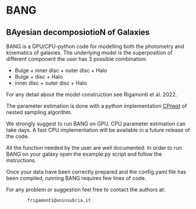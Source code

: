 # BANG 
## BAyesian decomposiotioN of Galaxies

BANG is a GPU/CPU-python code for modelling both the photometry and kinematics of galaxies.
The underlying model is the superposition of different component the user has 3 possible 
combination:

* Bulge + inner disc + outer disc + Halo
* Bulge +  disc  + Halo
* inner disc + outer disc + Halo

For any detail about the model construction see Rigamonti et al. 2022.

The parameter estimation is done with a python implementation [CPnest](https://github.com/johnveitch/cpnest) 
of nested sampling algorithm.

We strongly suggest to run BANG on GPU. CPU parameter estimation can take
days. A fast CPU implementation will be available in a future release of the code.


All the function needed by the user are well documented. In order to run BANG on 
your galaxy open the example.py script and follow the instructions.

Once your data have been correctly prepared and the config.yaml file has been compiled, 
running BANG requires few lines of code.


For any problem or suggestion feel free to contact the authors at:

            frigamonti@uninsubria.it

